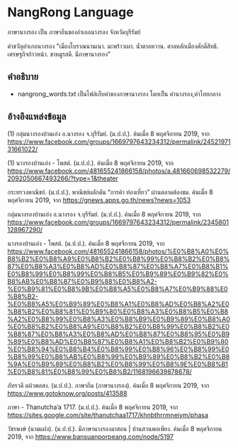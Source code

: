# NangRong Language

ภาษานางรอง เป็น ภาษาถิ่นของอำเภอนางรอง จังหวัดบุรีรัมย์

คำขวัญอำเภอนางรอง "เมืองโบราณนานเนา. มะพร้าวเผา. น้ำตาลหวาน. ศาลหลักเมืองศักดิ์สิทธิ. เศรษฐกิจก้าวหน้า. ขาหมูรสดี. มีภาษานางรอง"

## คำอธิบาย

- nangrong_words.txt เป็นไฟล์เก็บคำของภาษานางรอง โดยเป็น คำนางรอง,คำไทยกลาง

## อ้างอิงแหล่งข้อมูล

(1) กลุ่มนางรองบ้านเอ๋ง อ.นางรอง จ.บุรีรัมย์. (ม.ป.ป.). ค้นเมื่อ 8 พฤศจิกายน 2019, จาก https://www.facebook.com/groups/1669797643234312/permalink/2452197131661022/

(1) นางรองบ้านเอ๋ง - โพสต์. (ม.ป.ป.). ค้นเมื่อ 8 พฤศจิกายน 2019, จาก https://www.facebook.com/481655241866158/photos/a.481660698532279/2092050667493266/?type=1&theater

กระทรวงพาณิชย์. (ม.ป.ป.). พาณิชย์ผลักดัน “การค้า ท่องเที่ยว” ผ่านตลาดต้องชม. ค้นเมื่อ 8 พฤศจิกายน 2019, จาก https://gnews.apps.go.th/news?news=1053

กลุ่มนางรองบ้านเอ๋ง อ.นางรอง จ.บุรีรัมย์. (ม.ป.ป.). ค้นเมื่อ 8 พฤศจิกายน 2019, จาก https://www.facebook.com/groups/1669797643234312/permalink/2345801128967290/

นางรองบ้านเอ๋ง - โพสต์. (ม.ป.ป.). ค้นเมื่อ 8 พฤศจิกายน 2019, จาก https://www.facebook.com/481655241866158/photos/%E0%B8%A0%E0%B8%B2%E0%B8%A9%E0%B8%B2%E0%B8%99%E0%B8%B2%E0%B8%87%E0%B8%A3%E0%B8%AD%E0%B8%87%E0%B8%A7%E0%B8%B1%E0%B8%99%E0%B8%99%E0%B8%B5%E0%B9%89%E0%B9%82%E0%B8%AB%E0%B8%87%E0%B9%88%E0%B8%A2-%E0%B9%81%E0%B8%9B%E0%B8%A5%E0%B8%A7%E0%B9%88%E0%B8%B2-%E0%B8%A5%E0%B9%89%E0%B8%A1%E0%B8%AD%E0%B8%A2%E0%B8%B2%E0%B8%81%E0%B9%80%E0%B8%A3%E0%B8%B5%E0%B8%A2%E0%B8%99%E0%B8%A3%E0%B8%B9%E0%B9%89%E0%B8%A0%E0%B8%B2%E0%B8%A9%E0%B8%B2%E0%B8%99%E0%B8%B2%E0%B8%87%E0%B8%A3%E0%B8%AD%E0%B8%87%E0%B8%95%E0%B9%89%E0%B8%AD%E0%B8%87%E0%B8%A1%E0%B8%B2%E0%B9%80%E0%B8%94%E0%B8%B4%E0%B8%99%E0%B8%96%E0%B8%99%E0%B8%99%E0%B8%AB%E0%B8%99%E0%B9%89%E0%B8%B2%E0%B8%9A%E0%B9%89%E0%B8%B2%E0%B8%99%E0%B8%9E%E0%B8%B1%E0%B8%81%E0%B8%99%E0%B8%B2/1168196639878678/

ภัทรวดี แผ้วพลสง. (ม.ป.ป.). ภาษาถิ่น (ภาษานางรอง). ค้นเมื่อ 8 พฤศจิกายน 2019, จาก https://www.gotoknow.org/posts/413588

ภาษา - Thanutcha’a 1717. (ม.ป.ป.). ค้นเมื่อ 8 พฤศจิกายน 2019, จาก https://sites.google.com/site/thanutchaa1717/khnbthrrmneiym/phasa

วัชรพงษ์ (นามแฝง). (ม.ป.ป.). มีภาษานางรองมาสอน | บ้านสวนพอเพียง. ค้นเมื่อ 8 พฤศจิกายน 2019, จาก https://www.bansuanporpeang.com/node/5197